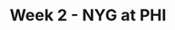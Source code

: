 ---
layout: game
title: Week 2 - NYG at PHI
season: 2000
game_id: 2000_02_NYG_PHI
away_team: NYG
home_team: PHI
---